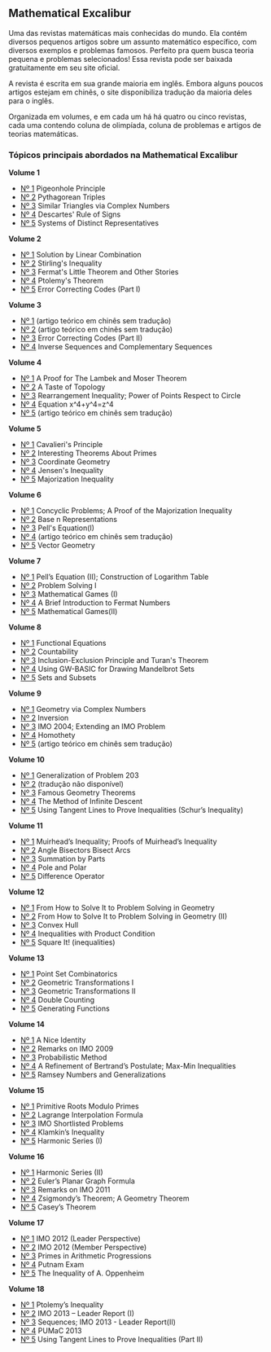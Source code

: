 ## Mathematical Excalibur

Uma das revistas matemáticas mais conhecidas do mundo. Ela contém diversos pequenos artigos sobre um assunto matemático específico, com diversos exemplos e problemas famosos. Perfeito pra quem busca teoria pequena e problemas selecionados!
Essa revista pode ser baixada gratuitamente em seu site oficial.

A revista é escrita em sua grande maioria em inglês. Embora alguns poucos artigos estejam em chinês, o site disponibiliza tradução da maioria deles para o inglês.

Organizada em volumes, e em cada um há há quatro ou cinco revistas, cada uma contendo coluna de olimpíada, coluna de problemas e artigos de teorias matemáticas.

### Tópicos principais abordados na Mathematical Excalibur


__Volume 1__

 - [Nº 1]() Pigeonhole Principle
 - [Nº 2]() Pythagorean Triples
 - [Nº 3]() Similar Triangles via Complex Numbers
 - [Nº 4]() Descartes' Rule of Signs
 - [Nº 5]() Systems of Distinct Representatives

__Volume 2__

 - [Nº 1]() Solution by Linear Combination
 - [Nº 2]() Stirling's Inequality
 - [Nº 3]() Fermat's Little Theorem and Other Stories
 - [Nº 4]() Ptolemy's Theorem
 - [Nº 5]() Error Correcting Codes (Part I)

__Volume 3__

 - [Nº 1]() (artigo teórico em chinês sem tradução)
 - [Nº 2]() (artigo teórico em chinês sem tradução)
 - [Nº 3]() Error Correcting Codes (Part II)
 - [Nº 4]() Inverse Sequences and Complementary Sequences

__Volume 4__

 - [Nº 1]() A Proof for The Lambek and Moser Theorem
 - [Nº 2]() A Taste of Topology
 - [Nº 3]() Rearrangement Inequality; Power of Points Respect to Circle
 - [Nº 4]() Equation x^4+y^4=z^4
 - [Nº 5]() (artigo teórico em chinês sem tradução)

__Volume 5__

 - [Nº 1]() Cavalieri's Principle
 - [Nº 2]() Interesting Theorems About Primes
 - [Nº 3]() Coordinate Geometry
 - [Nº 4]() Jensen's Inequality
 - [Nº 5]() Majorization Inequality

__Volume 6__

 - [Nº 1]() Concyclic Problems; A Proof of the Majorization Inequality
 - [Nº 2]() Base n Representations
 - [Nº 3]() Pell's Equation(I)
 - [Nº 4]() (artigo teórico em chinês sem tradução)
 - [Nº 5]() Vector Geometry

__Volume 7__

 - [Nº 1]() Pell’s Equation (II); Construction of Logarithm Table
 - [Nº 2]() Problem Solving I
 - [Nº 3]() Mathematical Games (I) 
 - [Nº 4]() A Brief Introduction to Fermat Numbers
 - [Nº 5]() Mathematical Games(II)

__Volume 8__

 - [Nº 1]() Functional Equations
 - [Nº 2]() Countability
 - [Nº 3]() Inclusion-Exclusion Principle and Turan's Theorem
 - [Nº 4]() Using GW-BASIC for Drawing Mandelbrot Sets
 - [Nº 5]() Sets and Subsets

__Volume 9__

 - [Nº 1]() Geometry via Complex Numbers
 - [Nº 2]() Inversion
 - [Nº 3]() IMO 2004; Extending an IMO Problem
 - [Nº 4]() Homothety
 - [Nº 5]() (artigo teórico em chinês sem tradução)

__Volume 10__

 - [Nº 1]() Generalization of Problem 203
 - [Nº 2]() (tradução não disponível)
 - [Nº 3]() Famous Geometry Theorems
 - [Nº 4]() The Method of Infinite Descent
 - [Nº 5]() Using Tangent Lines to Prove Inequalities (Schur’s Inequality)

__Volume 11__

 - [Nº 1]() Muirhead’s Inequality; Proofs of Muirhead’s Inequality
 - [Nº 2]() Angle Bisectors Bisect Arcs
 - [Nº 3]() Summation by Parts
 - [Nº 4]() Pole and Polar
 - [Nº 5]() Difference Operator

__Volume 12__

 - [Nº 1]() From How to Solve It to Problem Solving in Geometry
 - [Nº 2]() From How to Solve It to Problem Solving in Geometry (II)
 - [Nº 3]() Convex Hull
 - [Nº 4]() Inequalities with Product Condition
 - [Nº 5]() Square It! (inequalities)

__Volume 13__

 - [Nº 1]() Point Set Combinatorics
 - [Nº 2]() Geometric Transformations I
 - [Nº 3]() Geometric Transformations II
 - [Nº 4]() Double Counting
 - [Nº 5]() Generating Functions

__Volume 14__

 - [Nº 1]() A Nice Identity
 - [Nº 2]() Remarks on IMO 2009
 - [Nº 3]() Probabilistic Method
 - [Nº 4]() A Refinement of Bertrand’s Postulate; Max-Min Inequalities
 - [Nº 5]() Ramsey Numbers and Generalizations

__Volume 15__

 - [Nº 1]() Primitive Roots Modulo Primes
 - [Nº 2]() Lagrange Interpolation Formula
 - [Nº 3]() IMO Shortlisted Problems
 - [Nº 4]() Klamkin’s Inequality
 - [Nº 5]() Harmonic Series (I)

__Volume 16__

 - [Nº 1]() Harmonic Series (II)
 - [Nº 2]() Euler’s Planar Graph Formula
 - [Nº 3]() Remarks on IMO 2011
 - [Nº 4]() Zsigmondy’s Theorem; A Geometry Theorem
 - [Nº 5]() Casey’s Theorem

__Volume 17__

 - [Nº 1]() IMO 2012 (Leader Perspective)
 - [Nº 2]() IMO 2012 (Member Perspective)
 - [Nº 3]() Primes in Arithmetic Progressions
 - [Nº 4]() Putnam Exam
 - [Nº 5]() The Inequality of A. Oppenheim

__Volume 18__

 - [Nº 1]() Ptolemy’s Inequality
 - [Nº 2]() IMO 2013 – Leader Report (I)
 - [Nº 3]() Sequences; IMO 2013 - Leader Report(II)
 - [Nº 4]() PUMaC 2013
 - [Nº 5]() Using Tangent Lines to Prove Inequalities (Part II)
